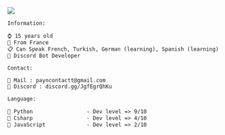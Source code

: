 ![](https://31.media.tumblr.com/tumblr_mc4bln7UOm1r84emlo1_500.gif)


```diff
Information:

⌚ 15 years old
🎈 From France
📋 Can Speak French, Turkish, German (learning), Spanish (learning)
🦾 Discord Bot Developer
```
```
Contact: 

🤝 Mail : payncontactt@gmail.com
📌 Discord : discord.gg/JgfEgrQhKu
```
```diff
Language:

🐍 Python                 - Dev level => 9/10
🌌 Csharp                 - Dev level => 4/10
🌟 JavaScript             - Dev level => 2/10
```


